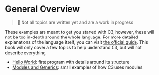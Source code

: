 # General Overview

> 🚧 Not all topics are written yet and are a work in progress

These examples are meant to get you started with C3, however, these will not be too in-depth around the whole language. For more detailed explanations of the language itself, you can visit [the official guide](https://c3-lang.org/guide/). This book will only cover a few topics to help understand C3, but will not describe everything.

- [Hello World](hello_world.md): first program with details around its structure
- [Modules and Generics](modules.md): small examples of how C3 uses modules